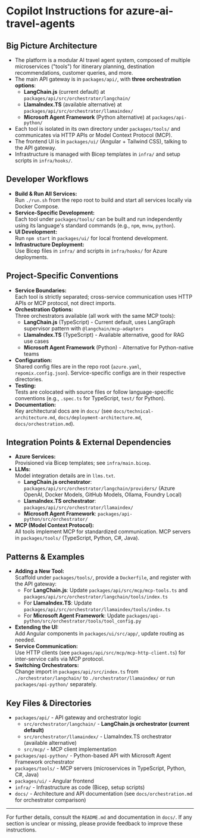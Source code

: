 # Copilot Instructions for azure-ai-travel-agents

## Big Picture Architecture

- The platform is a modular AI travel agent system, composed of multiple microservices ("tools") for itinerary planning, destination recommendations, customer queries, and more.
- The main API gateway is in `packages/api/`, with **three orchestration options**:
  - **LangChain.js** (current default) at `packages/api/src/orchestrator/langchain/`
  - **LlamaIndex.TS** (available alternative) at `packages/api/src/orchestrator/llamaindex/`
  - **Microsoft Agent Framework** (Python alternative) at `packages/api-python/`
- Each tool is isolated in its own directory under `packages/tools/` and communicates via HTTP APIs or Model Context Protocol (MCP).
- The frontend UI is in `packages/ui/` (Angular + Tailwind CSS), talking to the API gateway.
- Infrastructure is managed with Bicep templates in `infra/` and setup scripts in `infra/hooks/`.

## Developer Workflows

- **Build & Run All Services:**  
  Run `./run.sh` from the repo root to build and start all services locally via Docker Compose.
- **Service-Specific Development:**  
  Each tool under `packages/tools/` can be built and run independently using its language's standard commands (e.g., `npm`, `mvnw`, `python`).
- **UI Development:**  
  Run `npm start` in `packages/ui/` for local frontend development.
- **Infrastructure Deployment:**  
  Use Bicep files in `infra/` and scripts in `infra/hooks/` for Azure deployments.

## Project-Specific Conventions

- **Service Boundaries:**  
  Each tool is strictly separated; cross-service communication uses HTTP APIs or MCP protocol, not direct imports.
- **Orchestration Options:**  
  Three orchestrators available (all work with the same MCP tools):
  - **LangChain.js** (TypeScript) - Current default, uses LangGraph supervisor pattern with `@langchain/mcp-adapters`
  - **LlamaIndex.TS** (TypeScript) - Available alternative, good for RAG use cases
  - **Microsoft Agent Framework** (Python) - Alternative for Python-native teams
- **Configuration:**  
  Shared config files are in the repo root (`azure.yaml`, `repomix.config.json`). Service-specific configs are in their respective directories.
- **Testing:**  
  Tests are colocated with source files or follow language-specific conventions (e.g., `.spec.ts` for TypeScript, `test/` for Python).
- **Documentation:**  
  Key architectural docs are in `docs/` (see `docs/technical-architecture.md`, `docs/deployment-architecture.md`, `docs/orchestration.md`).

## Integration Points & External Dependencies

- **Azure Services:**  
  Provisioned via Bicep templates; see `infra/main.bicep`.
- **LLMs:**  
  Model integration details are in `llms.txt`.
  - **LangChain.js orchestrator**: `packages/api/src/orchestrator/langchain/providers/` (Azure OpenAI, Docker Models, GitHub Models, Ollama, Foundry Local)
  - **LlamaIndex.TS orchestrator**: `packages/api/src/orchestrator/llamaindex/`
  - **Microsoft Agent Framework**: `packages/api-python/src/orchestrator/`
- **MCP (Model Context Protocol):**  
  All tools implement MCP for standardized communication. MCP servers in `packages/tools/` (TypeScript, Python, C#, Java).

## Patterns & Examples

- **Adding a New Tool:**  
  Scaffold under `packages/tools/`, provide a `Dockerfile`, and register with the API gateway:
  - For **LangChain.js**: Update `packages/api/src/mcp/mcp-tools.ts` and `packages/api/src/orchestrator/langchain/tools/index.ts`
  - For **LlamaIndex.TS**: Update `packages/api/src/orchestrator/llamaindex/tools/index.ts`
  - For **Microsoft Agent Framework**: Update `packages/api-python/src/orchestrator/tools/tool_config.py`
- **Extending the UI:**  
  Add Angular components in `packages/ui/src/app/`, update routing as needed.
- **Service Communication:**  
  Use HTTP clients (see `packages/api/src/mcp/mcp-http-client.ts`) for inter-service calls via MCP protocol.
- **Switching Orchestrators:**  
  Change import in `packages/api/src/index.ts` from `./orchestrator/langchain/` to `./orchestrator/llamaindex/` or run `packages/api-python/` separately.

## Key Files & Directories

- `packages/api/` - API gateway and orchestrator logic
  - `src/orchestrator/langchain/` - **LangChain.js orchestrator (current default)**
  - `src/orchestrator/llamaindex/` - LlamaIndex.TS orchestrator (available alternative)
  - `src/mcp/` - MCP client implementation
- `packages/api-python/` - Python-based API with Microsoft Agent Framework orchestrator
- `packages/tools/` - MCP servers (microservices in TypeScript, Python, C#, Java)
- `packages/ui/` - Angular frontend
- `infra/` - Infrastructure as code (Bicep, setup scripts)
- `docs/` - Architecture and API documentation (see `docs/orchestration.md` for orchestrator comparison)

---

For further details, consult the `README.md` and documentation in `docs/`. If any section is unclear or missing, please provide feedback to improve these instructions.